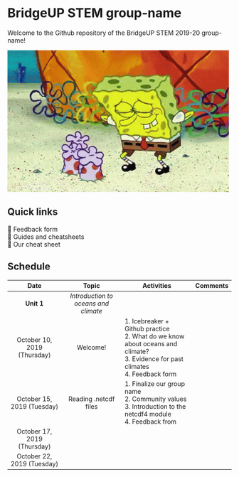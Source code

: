 # BridgeUP STEM group-name
Welcome to the Github repository of the BridgeUP STEM 2019-20 group-name!

![Spongebob gif](misc/spongebob.gif)

## Quick links
:tropical_fish: Feedback form </br>
:tropical_fish: Guides and cheatsheets </br>
:tropical_fish: Our cheat sheet 

## Schedule

| Date | Topic | Activities | Comments |
| :----: | :----: |------------|----------|
|**Unit 1**|*Introduction to oceans and climate*|
|October 10, 2019 (Thursday)| Welcome! |1. Icebreaker + Github practice </br> 2. What do we know about oceans and climate? </br> 3. Evidence for past climates </br> 4. Feedback form| |
|October 15, 2019 (Tuesday)| Reading .netcdf files |1. Finalize our group name </br> 2. Community values </br> 3. Introduction to the netcdf4 module </br> 4. Feedback from| |
|October 17, 2019 (Thursday)| | | |
|October 22, 2019 (Tuesday)| | | |
